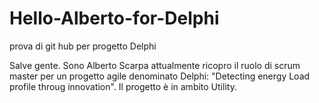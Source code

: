 # Hello-Alberto-for-Delphi
prova di git hub per progetto Delphi

Salve gente. Sono Alberto Scarpa attualmente ricopro il ruolo di scrum master per un progetto agile denominato Delphi: "Detecting energy Load profile throug innovation". Il progetto è in ambito Utility.
